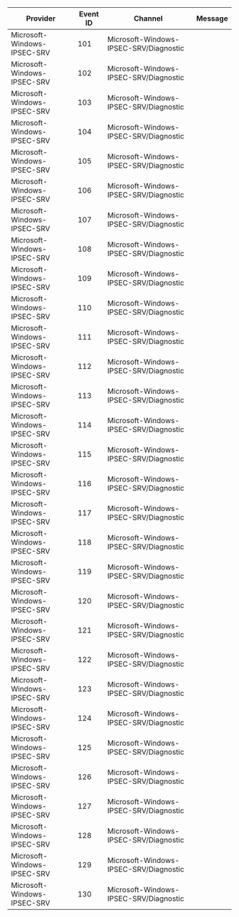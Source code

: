 Provider                     |  Event ID  |  Channel                                 |  Message
-----------------------------|------------|------------------------------------------|---------
Microsoft-Windows-IPSEC-SRV  |  101       |  Microsoft-Windows-IPSEC-SRV/Diagnostic  |
Microsoft-Windows-IPSEC-SRV  |  102       |  Microsoft-Windows-IPSEC-SRV/Diagnostic  |
Microsoft-Windows-IPSEC-SRV  |  103       |  Microsoft-Windows-IPSEC-SRV/Diagnostic  |
Microsoft-Windows-IPSEC-SRV  |  104       |  Microsoft-Windows-IPSEC-SRV/Diagnostic  |
Microsoft-Windows-IPSEC-SRV  |  105       |  Microsoft-Windows-IPSEC-SRV/Diagnostic  |
Microsoft-Windows-IPSEC-SRV  |  106       |  Microsoft-Windows-IPSEC-SRV/Diagnostic  |
Microsoft-Windows-IPSEC-SRV  |  107       |  Microsoft-Windows-IPSEC-SRV/Diagnostic  |
Microsoft-Windows-IPSEC-SRV  |  108       |  Microsoft-Windows-IPSEC-SRV/Diagnostic  |
Microsoft-Windows-IPSEC-SRV  |  109       |  Microsoft-Windows-IPSEC-SRV/Diagnostic  |
Microsoft-Windows-IPSEC-SRV  |  110       |  Microsoft-Windows-IPSEC-SRV/Diagnostic  |
Microsoft-Windows-IPSEC-SRV  |  111       |  Microsoft-Windows-IPSEC-SRV/Diagnostic  |
Microsoft-Windows-IPSEC-SRV  |  112       |  Microsoft-Windows-IPSEC-SRV/Diagnostic  |
Microsoft-Windows-IPSEC-SRV  |  113       |  Microsoft-Windows-IPSEC-SRV/Diagnostic  |
Microsoft-Windows-IPSEC-SRV  |  114       |  Microsoft-Windows-IPSEC-SRV/Diagnostic  |
Microsoft-Windows-IPSEC-SRV  |  115       |  Microsoft-Windows-IPSEC-SRV/Diagnostic  |
Microsoft-Windows-IPSEC-SRV  |  116       |  Microsoft-Windows-IPSEC-SRV/Diagnostic  |
Microsoft-Windows-IPSEC-SRV  |  117       |  Microsoft-Windows-IPSEC-SRV/Diagnostic  |
Microsoft-Windows-IPSEC-SRV  |  118       |  Microsoft-Windows-IPSEC-SRV/Diagnostic  |
Microsoft-Windows-IPSEC-SRV  |  119       |  Microsoft-Windows-IPSEC-SRV/Diagnostic  |
Microsoft-Windows-IPSEC-SRV  |  120       |  Microsoft-Windows-IPSEC-SRV/Diagnostic  |
Microsoft-Windows-IPSEC-SRV  |  121       |  Microsoft-Windows-IPSEC-SRV/Diagnostic  |
Microsoft-Windows-IPSEC-SRV  |  122       |  Microsoft-Windows-IPSEC-SRV/Diagnostic  |
Microsoft-Windows-IPSEC-SRV  |  123       |  Microsoft-Windows-IPSEC-SRV/Diagnostic  |
Microsoft-Windows-IPSEC-SRV  |  124       |  Microsoft-Windows-IPSEC-SRV/Diagnostic  |
Microsoft-Windows-IPSEC-SRV  |  125       |  Microsoft-Windows-IPSEC-SRV/Diagnostic  |
Microsoft-Windows-IPSEC-SRV  |  126       |  Microsoft-Windows-IPSEC-SRV/Diagnostic  |
Microsoft-Windows-IPSEC-SRV  |  127       |  Microsoft-Windows-IPSEC-SRV/Diagnostic  |
Microsoft-Windows-IPSEC-SRV  |  128       |  Microsoft-Windows-IPSEC-SRV/Diagnostic  |
Microsoft-Windows-IPSEC-SRV  |  129       |  Microsoft-Windows-IPSEC-SRV/Diagnostic  |
Microsoft-Windows-IPSEC-SRV  |  130       |  Microsoft-Windows-IPSEC-SRV/Diagnostic  |